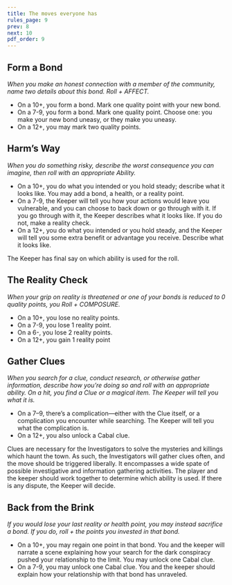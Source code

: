 ```yaml
---
title: The moves everyone has
rules_page: 9
prev: 8
next: 10
pdf_order: 9
---
```


## Form a Bond

_When you make an honest connection with a member of the community, name two details about this bond. Roll + AFFECT._

- On a 10+, you form a bond. Mark one quality point with your new bond.
- On a 7-9, you form a bond. Mark one quality point. Choose one: you make your new bond uneasy, or they make you uneasy.
- On a 12+, you may mark two quality points.

## Harm’s Way

_When you do something risky, describe the worst consequence you can imagine, then roll with an appropriate Ability._

- On a 10+, you do what you intended or you hold steady; describe what it looks like. You may add a bond, a health, or a reality point.
- On a 7-9, the Keeper will tell you how your actions would leave you vulnerable, and you can choose to back down or go through with it. If you go through with it, the Keeper describes what it looks like. If you do not, make a reality check.
- On a 12+, you do what you intended or you hold steady, and the Keeper will tell you some extra benefit or advantage you receive. Describe what it looks like.

The Keeper has final say on which ability is used for the roll.

## The Reality Check

_When your grip on reality is threatened or one of your bonds is reduced to 0 quality points, you Roll + COMPOSURE._

- On a 10+, you lose no reality points.
- On a 7-9, you lose 1 reality point.
- On a 6-, you lose 2 reality points.
- On a 12+, you gain 1 reality point

## Gather Clues

_When you search for a clue, conduct research, or otherwise gather information, describe how you’re doing so and roll with an appropriate ability. On a hit, you find a Clue or a magical item. The Keeper will tell you what it is._

- On a 7–9, there’s a complication—either with the Clue itself, or a complication you encounter while searching. The Keeper will tell you what the complication is.
- On a 12+, you also unlock a Cabal clue.

Clues are necessary for the Investigators to solve the mysteries and killings which haunt the town. As such, the Investigators will gather clues often, and the move should be triggered liberally. It encompasses a wide spate of possible investigative and information gathering activities. The player and the keeper should work together to determine which ability is used. If there is any dispute, the Keeper will decide.

## Back from the Brink

_If you would lose your last reality or health point, you may instead sacrifice a bond. If you do, roll + the points you invested in that bond._

- On a 10+, you may regain one point in that bond. You and the keeper will narrate a scene explaining how your search for the dark conspiracy pushed your relationship to the limit. You may unlock one Cabal clue.
- On a 7-9, you may unlock one Cabal clue. You and the keeper should explain how your relationship with that bond has unraveled.

